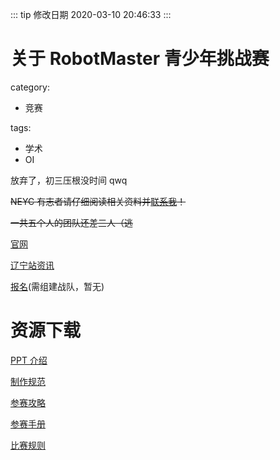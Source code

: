 ::: tip 修改日期
2020-03-10 20:46:33
:::

# 关于 RobotMaster 青少年挑战赛

category:

- 竞赛

tags:

- 学术
- OI

放弃了，初三压根没时间 qwq

<!-- more -->

~~NEYC 有志者请仔细阅读相关资料并[联系我](/RM讨论帖/)！~~

~~一共五个人的团队还差三人（逃~~

[官网](https://www.robomaster.com/zh-CN/robo/teen)

[辽宁站资讯](https://www.robomaster.com/zh-CN/resource/pages/1119)

[报名](https://registration.robomaster.com/registration-center)(需组建战队，暂无)

# 资源下载

[PPT 介绍](https://rm-static.djicdn.com/tem/13194/RoboMaster%202020%20%E6%9C%BA%E7%94%B2%E5%A4%A7%E5%B8%88%E9%9D%92%E5%B0%91%E5%B9%B4%E6%8C%91%E6%88%98%E8%B5%9B%E8%B5%9B%E4%BA%8B%E4%BB%8B%E7%BB%8DPPT.pdf)

[制作规范](https://rm-static.djicdn.com/tem/26898/RoboMaster%202020%E6%9C%BA%E7%94%B2%E5%A4%A7%E5%B8%88%E9%9D%92%E5%B0%91%E5%B9%B4%E6%8C%91%E6%88%98%E8%B5%9B%E6%9C%BA%E5%99%A8%E4%BA%BA%E5%88%B6%E4%BD%9C%E8%A7%84%E8%8C%83%E6%89%8B%E5%86%8CV1.0.pdf)

[参赛攻略](https://rm-static.djicdn.com/tem/13194/RoboMaster%20%E5%8F%82%E8%B5%9B%E6%94%BB%E7%95%A5.pdf)

[参赛手册](https://rm-static.djicdn.com/tem/26898/RoboMaster%202020%E6%9C%BA%E7%94%B2%E5%A4%A7%E5%B8%88%E9%9D%92%E5%B0%91%E5%B9%B4%E6%8C%91%E6%88%98%E8%B5%9B%E5%8F%82%E8%B5%9B%E6%89%8B%E5%86%8CV1.0.pdf)

[比赛规则](https://rm-static.djicdn.com/tem/26898/RoboMaster%202020%E6%9C%BA%E7%94%B2%E5%A4%A7%E5%B8%88%E9%9D%92%E5%B0%91%E5%B9%B4%E6%8C%91%E6%88%98%E8%B5%9B%E6%AF%94%E8%B5%9B%E8%A7%84%E5%88%99%E6%89%8B%E5%86%8CV1.0.pdf)
